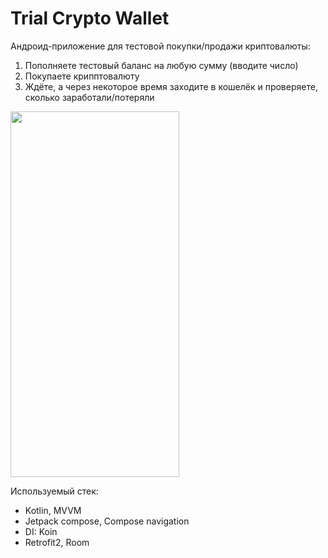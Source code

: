 # Trial Crypto Wallet

Андроид-приложение для тестовой покупки/продажи криптовалюты:
1. Пополняете тестовый баланс на любую сумму (вводите число)
2. Покупаете крипптовалюту
3. Ждёте, а через некоторое время заходите в кошелёк и проверяете, сколько заработали/потеряли

<img src="https://github.com/ExpeCode/Trial-Crypto-Wallet/assets/38325089/284a53cb-4327-4f79-bd1f-a697c2620d87" width="270" height="585">

Используемый стек:
- Kotlin, MVVM
- Jetpack compose, Compose navigation
- DI: Koin
- Retrofit2, Room
